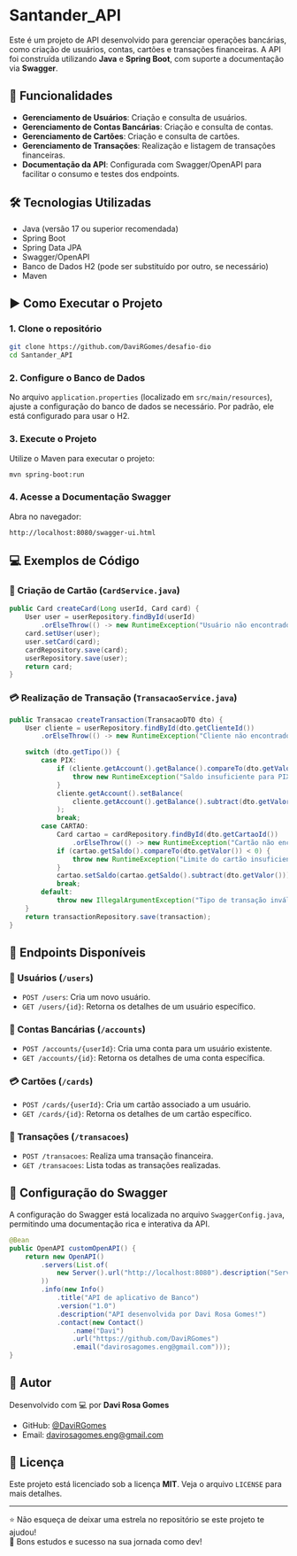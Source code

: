 # Santander_API

Este é um projeto de API desenvolvido para gerenciar operações bancárias, como criação de usuários, contas, cartões e transações financeiras. A API foi construída utilizando **Java** e **Spring Boot**, com suporte a documentação via **Swagger**.

## 🚀 Funcionalidades

- **Gerenciamento de Usuários**: Criação e consulta de usuários.
- **Gerenciamento de Contas Bancárias**: Criação e consulta de contas.
- **Gerenciamento de Cartões**: Criação e consulta de cartões.
- **Gerenciamento de Transações**: Realização e listagem de transações financeiras.
- **Documentação da API**: Configurada com Swagger/OpenAPI para facilitar o consumo e testes dos endpoints.

## 🛠️ Tecnologias Utilizadas

- Java (versão 17 ou superior recomendada)
- Spring Boot
- Spring Data JPA
- Swagger/OpenAPI
- Banco de Dados H2 (pode ser substituído por outro, se necessário)
- Maven

## ▶️ Como Executar o Projeto

### 1. Clone o repositório

```bash
git clone https://github.com/DaviRGomes/desafio-dio
cd Santander_API
```

### 2. Configure o Banco de Dados

No arquivo `application.properties` (localizado em `src/main/resources`), ajuste a configuração do banco de dados se necessário. Por padrão, ele está configurado para usar o H2.

### 3. Execute o Projeto

Utilize o Maven para executar o projeto:

```bash
mvn spring-boot:run
```

### 4. Acesse a Documentação Swagger

Abra no navegador:

```
http://localhost:8080/swagger-ui.html
```

## 💻 Exemplos de Código

### 📌 Criação de Cartão (`CardService.java`)

```java
public Card createCard(Long userId, Card card) {
    User user = userRepository.findById(userId)
        .orElseThrow(() -> new RuntimeException("Usuário não encontrado"));
    card.setUser(user);
    user.setCard(card);
    cardRepository.save(card);
    userRepository.save(user);
    return card;
}
```

### 💳 Realização de Transação (`TransacaoService.java`)

```java
public Transacao createTransaction(TransacaoDTO dto) {
    User cliente = userRepository.findById(dto.getClienteId())
        .orElseThrow(() -> new RuntimeException("Cliente não encontrado"));

    switch (dto.getTipo()) {
        case PIX:
            if (cliente.getAccount().getBalance().compareTo(dto.getValor()) < 0) {
                throw new RuntimeException("Saldo insuficiente para PIX");
            }
            cliente.getAccount().setBalance(
                cliente.getAccount().getBalance().subtract(dto.getValor())
            );
            break;
        case CARTAO:
            Card cartao = cardRepository.findById(dto.getCartaoId())
                .orElseThrow(() -> new RuntimeException("Cartão não encontrado"));
            if (cartao.getSaldo().compareTo(dto.getValor()) < 0) {
                throw new RuntimeException("Limite do cartão insuficiente");
            }
            cartao.setSaldo(cartao.getSaldo().subtract(dto.getValor()));
            break;
        default:
            throw new IllegalArgumentException("Tipo de transação inválido");
    }
    return transactionRepository.save(transaction);
}
```

## 📡 Endpoints Disponíveis

### 👤 Usuários (`/users`)
- `POST /users`: Cria um novo usuário.
- `GET /users/{id}`: Retorna os detalhes de um usuário específico.

### 💼 Contas Bancárias (`/accounts`)
- `POST /accounts/{userId}`: Cria uma conta para um usuário existente.
- `GET /accounts/{id}`: Retorna os detalhes de uma conta específica.

### 💳 Cartões (`/cards`)
- `POST /cards/{userId}`: Cria um cartão associado a um usuário.
- `GET /cards/{id}`: Retorna os detalhes de um cartão específico.

### 💸 Transações (`/transacoes`)
- `POST /transacoes`: Realiza uma transação financeira.
- `GET /transacoes`: Lista todas as transações realizadas.

## 📖 Configuração do Swagger

A configuração do Swagger está localizada no arquivo `SwaggerConfig.java`, permitindo uma documentação rica e interativa da API.

```java
@Bean
public OpenAPI customOpenAPI() {
    return new OpenAPI()
        .servers(List.of(
            new Server().url("http://localhost:8080").description("Servidor local")
        ))
        .info(new Info()
            .title("API de aplicativo de Banco")
            .version("1.0")
            .description("API desenvolvida por Davi Rosa Gomes!")
            .contact(new Contact()
                .name("Davi")
                .url("https://github.com/DaviRGomes")
                .email("davirosagomes.eng@gmail.com")));
}
```

## 🧠 Autor

Desenvolvido com 💻 por **Davi Rosa Gomes**  
- GitHub: [@DaviRGomes](https://github.com/DaviRGomes)  
- Email: davirosagomes.eng@gmail.com

## 📄 Licença

Este projeto está licenciado sob a licença **MIT**. Veja o arquivo `LICENSE` para mais detalhes.

---

⭐️ Não esqueça de deixar uma estrela no repositório se este projeto te ajudou!  
🚀 Bons estudos e sucesso na sua jornada como dev!
